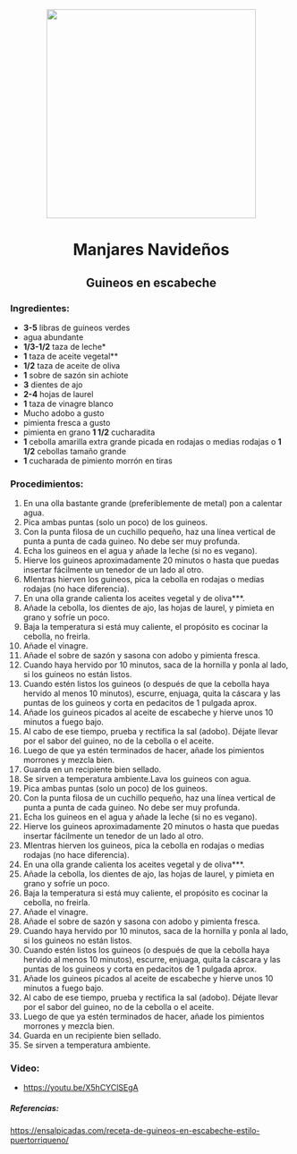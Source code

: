<div align="center"> 
<img src="https://ensalpicadas.com/wp-content/uploads/2019/12/Guineos-en-escabeche-1-of-1-5-750x900.jpg" width="374" heigth="520"/>

# Manjares Navideños 
## Guineos en escabeche
  </div>
  
### Ingredientes:
- **3-5** libras de guineos verdes
- agua abundante
- **1/3-1/2** taza de leche*
- **1** taza de aceite vegetal**
- **1/2** taza de aceite de oliva
- **1** sobre de sazón sin achiote
- **3** dientes de ajo
- **2-4** hojas de laurel
- **1** taza de vinagre blanco
- Mucho adobo a gusto
- pimienta fresca a gusto
- pimienta en grano **1 1/2** cucharadita
- **1** cebolla amarilla extra grande picada en rodajas o medias rodajas o **1 1/2** cebollas tamaño grande
- **1** cucharada de pimiento morrón en tiras

### Procedimientos:
1. En una olla bastante grande (preferiblemente de metal) pon a calentar agua.
2. Pica ambas puntas (solo un poco) de los guineos.
3. Con la punta filosa de un cuchillo pequeño, haz una línea vertical de punta a punta de cada guineo. No debe ser muy profunda.
4. Echa los guineos en el agua y añade la leche (si no es vegano).
5. Hierve los guineos aproximadamente 20 minutos o hasta que puedas insertar fácilmente un tenedor de un lado al otro.
6. MIentras hierven los guineos, pica la cebolla en rodajas o medias rodajas (no hace diferencia).
7. En una olla grande calienta los aceites vegetal y de oliva***.
8. Añade la cebolla, los dientes de ajo, las hojas de laurel, y pimieta en grano y sofríe un poco.
9. Baja la temperatura si está muy caliente, el propósito es cocinar la cebolla, no freirla.
10. Añade el vinagre.
11. Añade el sobre de sazón y sasona con adobo y pimienta fresca.
12. Cuando haya hervido por 10 minutos, saca de la hornilla y ponla al lado, si los guineos no están listos.
13. Cuando estén listos los guineos (o después de que la cebolla haya hervido al menos 10 minutos), escurre, enjuaga, quita la cáscara y las puntas de los guineos y corta en pedacitos de 1 pulgada aprox.
14. Añade los guineos picados al aceite de escabeche y hierve unos 10 minutos a fuego bajo.
15. Al cabo de ese tiempo, prueba y rectifica la sal (adobo). Déjate llevar por el sabor del guineo, no de la cebolla o el aceite.
16. Luego de que ya estén terminados de hacer, añade los pimientos morrones y mezcla bien.
17. Guarda en un recipiente bien sellado.
18. Se sirven a temperatura ambiente.Lava los guineos con agua.
19. Pica ambas puntas (solo un poco) de los guineos.
20. Con la punta filosa de un cuchillo pequeño, haz una línea vertical de punta a punta de cada guineo. No debe ser muy profunda.
21. Echa los guineos en el agua y añade la leche (si no es vegano).
22. Hierve los guineos aproximadamente 20 minutos o hasta que puedas insertar fácilmente un tenedor de un lado al otro.
23. MIentras hierven los guineos, pica la cebolla en rodajas o medias rodajas (no hace diferencia).
24. En una olla grande calienta los aceites vegetal y de oliva***.
25. Añade la cebolla, los dientes de ajo, las hojas de laurel, y pimieta en grano y sofríe un poco.
26. Baja la temperatura si está muy caliente, el propósito es cocinar la cebolla, no freirla.
27. Añade el vinagre.
28. Añade el sobre de sazón y sasona con adobo y pimienta fresca.
29. Cuando haya hervido por 10 minutos, saca de la hornilla y ponla al lado, si los guineos no están listos.
30. Cuando estén listos los guineos (o después de que la cebolla haya hervido al menos 10 minutos), escurre, enjuaga, quita la cáscara y las puntas de los guineos y corta en pedacitos de 1 pulgada aprox.
31. Añade los guineos picados al aceite de escabeche y hierve unos 10 minutos a fuego bajo.
32. Al cabo de ese tiempo, prueba y rectifica la sal (adobo). Déjate llevar por el sabor del guineo, no de la cebolla o el aceite.
33. Luego de que ya estén terminados de hacer, añade los pimientos morrones y mezcla bien.
34. Guarda en un recipiente bien sellado.
35. Se sirven a temperatura ambiente.

### Video: 
- https://youtu.be/X5hCYClSEgA

##### Referencias: 
https://ensalpicadas.com/receta-de-guineos-en-escabeche-estilo-puertorriqueno/

